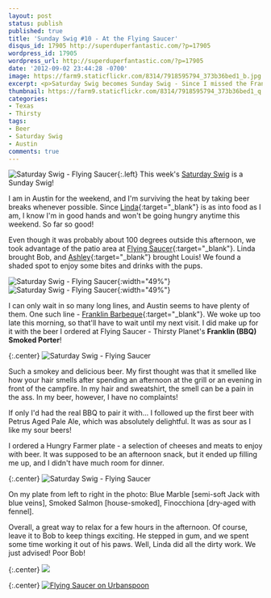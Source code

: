 ```yaml
---
layout: post
status: publish
published: true
title: 'Sunday Swig #10 - At the Flying Saucer'
disqus_id: 17905 http://superduperfantastic.com/?p=17905
wordpress_id: 17905
wordpress_url: http://superduperfantastic.com/?p=17905
date: '2012-09-02 23:44:28 -0700'
image: https://farm9.staticflickr.com/8314/7918595794_373b36bed1_b.jpg
excerpt: <p>Saturday Swig becomes Sunday Swig - Since I missed the Franklin BBQ experience, I tried the Thirsty Planet Franklin Smoked Porter at Flying Saucer instead.</p>
thumbnail: https://farm9.staticflickr.com/8314/7918595794_373b36bed1_q.jpg
categories:
- Texas
- Thirsty
tags:
- Beer
- Saturday Swig
- Austin
comments: true
---
```

![Saturday Swig - Flying Saucer](https://farm8.staticflickr.com/7240/7322171030_0166725d1c_o.png){:.left} This week's [Saturday Swig](http://superduperfantastic.com/tag/saturday-swig/ "Saturday Swig") is a Sunday Swig!

I am in Austin for the weekend, and I'm surviving the heat by taking beer breaks whenever possible. Since [Linda](http://linda.curious-notions.net "Linda @ Curious Notions"){:target="_blank"} is as into food as I am, I know I'm in good hands and won't be going hungry anytime this weekend. So far so good!

Even though it was probably about 100 degrees outside this afternoon, we took advantage of the patio area at [Flying Saucer](http://www.beerknurd.com/ "Flying Saucer"){:target="_blank"}. Linda brought Bob, and [Ashley](http://yoursuperawesomelife.com/ "Your Super Awesome Life"){:target="_blank"} brought Louis! We found a shaded spot to enjoy some bites and drinks with the pups.

![Saturday Swig - Flying Saucer](https://farm9.staticflickr.com/8177/7918594892_fa7c3a0285.jpg){:width="49%"} ![Saturday Swig - Flying Saucer](https://farm9.staticflickr.com/8446/7918595110_d2c379a245.jpg){:width="49%"}

I can only wait in so many long lines, and Austin seems to have plenty of them. One such line - [Franklin Barbeque](http://franklinbarbecue.com/){:target="_blank"}. We woke up too late this morning, so that'll have to wait until my next visit. I did make up for it with the beer I ordered at Flying Saucer - Thirsty Planet's **Franklin (BBQ) Smoked Porter**!

{:.center}
![Saturday Swig - Flying Saucer](https://farm9.staticflickr.com/8314/7918595794_373b36bed1_b.jpg)

Such a smokey and delicious beer. My first thought was that it smelled like how your hair smells after spending an afternoon at the grill or an evening in front of the campfire. In my hair and sweatshirt, the smell can be a pain in the ass. In my beer, however, I have no complaints!

If only I'd had the real BBQ to pair it with... I followed up the first beer with Petrus Aged Pale Ale, which was absolutely delightful. It was as sour as I like my sour beers!

I ordered a Hungry Farmer plate - a selection of cheeses and meats to enjoy with beer. It was supposed to be an afternoon snack, but it ended up filling me up, and I didn't have much room for dinner.

{:.center}
![Saturday Swig - Flying Saucer](https://farm9.staticflickr.com/8174/7918585758_4170f6e27a_b.jpg)

On my plate from left to right in the photo: Blue Marble [semi-soft Jack with blue veins], Smoked Salmon [house-smoked], Finocchiona [dry-aged with fennel].

Overall, a great way to relax for a few hours in the afternoon. Of course, leave it to Bob to keep things exciting. He stepped in gum, and we spent some time working it out of his paws. Well, Linda did all the dirty work. We just advised! Poor Bob!

{:.center}
![](https://farm9.staticflickr.com/8437/7918596362_f9ee67ddbb_b.jpg)

{:.center}
[![Flying Saucer on Urbanspoon](http://www.urbanspoon.com/b/link/1411988/biglink.gif)](http://www.urbanspoon.com/r/11/1411988/restaurant/Allandale-Brentwood/Flying-Saucer-Austin)